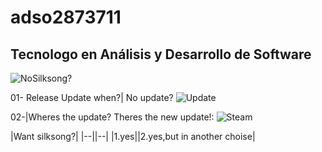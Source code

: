 # adso2873711
## Tecnologo en Análisis y Desarrollo de Software

![NoSilksong?](https://i.redd.it/my-epic-hollow-knight-meme-drawings-v0-fs2n3hgc24pa1.png?width=1300&format=png&auto=webp&s=39feb52bba2cbc7a2c381589c78fc3aa828eb4f8)




01- Release Update when?| No update?
 ![Update](https://i.imgflip.com/6ffaji.jpg)


02-|Wheres the update? Theres the new update!:
![Steam](https://pbs.twimg.com/media/EXqYpbnU0AE5wbQ.jpg:large)

|Want silksong?|
|--||--|
|1.yes||2.yes,but in another choise|

